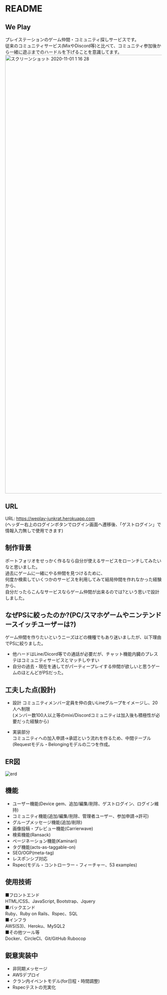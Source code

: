 

# README

## We Play
プレイステーションのゲーム仲間・コミュニティ探しサービスです。<br>
従来のコミュニティサービス(MixやDiscord等)と比べて、コミュニティ参加後から一緒に遊ぶまでのハードルを下げることを意識してます。<br>
<img width="1412" alt="スクリーンショット 2020-11-01 1 16 28" src="https://user-images.githubusercontent.com/61936417/97784230-62414100-1be0-11eb-85ea-697ee18d474c.png">

## URL
URL: https://weplay-junkrat.herokuapp.com<br>
(ヘッダー右上のログインボタンでログイン画面へ遷移後、「ゲストログイン」で情報入力無しで使用できます)

## 制作背景
ポートフォリオをせっかく作るなら自分が使えるサービスをローンチしてみたいなと思いました。<br>
過去にゲームに一緒にやる仲間を見つけるために、<br>
何度か検索していくつかのサービスを利用してみて結局仲間を作れなかった経験から、<br>
自分だったらこんなサービスならゲーム仲間が出来るのでは?という思いで設計しました。

## なぜPSに絞ったのか?(PC/スマホゲームやニンテンドースイッチユーザーは?)
ゲーム仲間を作りたいというニーズはどの機種でもあり迷いましたが、以下理由でPSに絞りました。<br> 
- 他ハードはLine/Dicord等での通話が必要だが、チャット機能内臓のプレステはコミュニティサービスとマッチしやすい<br>
- 自分の過去・現在を通してがパーティープレイする仲間が欲しいと思うゲームのほとんどがPSだった。

## 工夫した点(設計)
- 設計
コミュニティメンバー定員を仲の良いLineグループをイメージし、20人へ制限<br>
(メンバー数100人以上等のmixi/Discordコミュニティは加入後も積極性が必要だった経験から)

- 実装部分<br>
コミュニティへの加入申請→承認という流れを作るため、中間テーブル(Requestモデル・Belongingモデルの二つを作成。

## ER図
![erd](https://user-images.githubusercontent.com/61936417/97785292-86545080-1be7-11eb-8034-f72c59eef529.png)

## 機能
* ユーザー機能(Device gem、追加/編集/削除、ゲストログイン、ログイン維持)
* コミュニティ機能(追加/編集/削除、管理者ユーザー、参加申請→許可)
* グループメッセージ機能(追加/削除)
* 画像投稿・プレビュー機能(Carrierwave)
* 検索機能(Ransack)
* ページネーション機能(Kaminari)
* タグ機能(acts-as-taggable-on)
* SEO/OGP(meta-tag)
* レスポンシブ対応
* Rspec(モデル・コントローラー・フィーチャー、53 examples)

## 使用技術
■フロントエンド<br>
HTML/CSS、JavaScript, Bootstrap、Jquery<br>
■バックエンド<br>
Ruby、Ruby on Rails、Rspec、SQL<br>
■インフラ<br>
AWS(S3)、Heroku、MySQL2<br>
■その他ツール等<br>
Docker、CircleCI、Git/GitHub Rubocop

## 鋭意実装中
* 非同期メッセージ
* AWSデプロイ
* クラン内イベントモデル(for日程・時間調整)
* Rspecテストの充実化